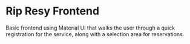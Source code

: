 # Rip Resy Frontend
Basic frontend using Material UI that walks the user through a quick registration for the service, along with a selection area for reservations.